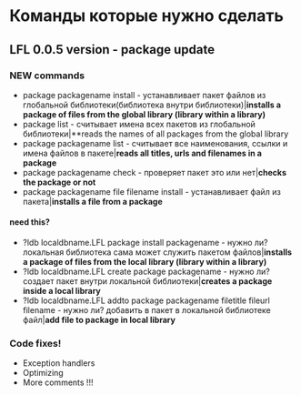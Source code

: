 # Команды которые нужно сделать

## LFL 0.0.5 version - package update
### NEW commands

* package packagename install - устанавливает пакет файлов из глобальной библиотеки(библиотека внутри библиотеки)|**installs a package of files from the global library (library within a library)**
* package list - считывает имена всех пакетов из глобальной библиотеки|**reads the names of all packages from the global library
* package packagename list - считывает все наименования, ссылки и имена файлов в пакете|**reads all titles, urls and filenames in a package**
* package packagename check - проверяет пакет это или нет|**checks the package or not**
* package packagename file filename install - устанавливает файл из пакета|**installs a file from a package**

#### need this?
* ?ldb localdbname.LFL package install packagename - нужно ли? локальная библиотека сама может служить пакетом файлов|**installs a package of files from the local library (library within a library)**
* ?ldb localdbname.LFL create package packagename - нужно ли? создает пакет внутри локальной библиотеки|**creates a package inside a local library**
* ?ldb localdbname.LFL addto package packagename filetitle fileurl filename - нужно ли? добавить в пакет в локальной библиотеке файл|**add file to package in local library**

### Code fixes! 

* Exception handlers
* Optimizing
* More comments !!!
